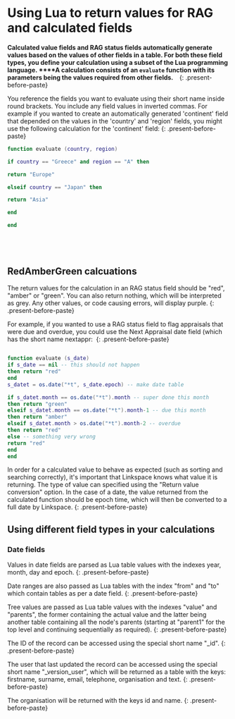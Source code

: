 

# Using Lua to return values for RAG and calculated fields

**Calculated value fields and RAG status fields automatically generate values based on the values of other fields in a table. For both these field types, you define your calculation using a subset of the Lua programming language.&nbsp;****A calculation consists of an `evaluate` function with its parameters being the values required from other fields. &nbsp;**&nbsp;
{: .present-before-paste}

You reference the fields you want to evaluate using their short name inside round brackets. You include any field values in inverted commas. For example if you wanted to create an automatically generated 'continent' field that depended on the values in the 'country' and 'region' fields, you might use the following calculation for the 'continent' field:
{: .present-before-paste}

```lua
function evaluate (country, region)

if country == "Greece" and region == "A" then

return "Europe"

elseif country == "Japan" then

return "Asia"

end

end
```

## &nbsp;

## RedAmberGreen calcuations

The return values for the calculation in an RAG status field should be "red", "amber" or "green". You can also return nothing, which will be interpreted as grey. Any other values, or code causing errors, will display purple.
{: .present-before-paste}

For example, if you wanted to use a RAG status field to flag appraisals that were due and overdue, you could use the Next Appraisal date field (which has the short name nextappr:&nbsp;
{: .present-before-paste}

```lua

function evaluate (s_date)
if s_date == nil -- this should not happen
then return "red"
end
s_datet = os.date("*t", s_date.epoch) -- make date table

if s_datet.month == os.date("*t").month -- super done this month
then return "green"
elseif s_datet.month == os.date("*t").month-1 -- due this month
then return "amber"
elseif s_datet.month > os.date("*t").month-2 -- overdue
then return "red"
else -- something very wrong
return "red"
end
end

```

In order for a calculated value to behave as expected (such as sorting and searching correctly), it's important that Linkspace knows what value it is returning. The type of value can specified using the "Return value conversion" option. In the case of a date, the value returned from the calculated function should be epoch time, which will then be converted to a full date by Linkspace.
{: .present-before-paste}

## Using different field types in your calculations

### Date fields

Values in date fields are parsed as Lua table values with the indexes year, month, day and epoch.
{: .present-before-paste}

Date ranges are also passed as Lua tables with the index "from" and "to" which contain tables as per a date field.
{: .present-before-paste}

Tree values are passed as Lua table values with the indexes "value" and "parents", the former containing the actual value and the latter being another table containing all the node's parents (starting at "parent1" for the top level and continuing sequentially as required).
{: .present-before-paste}

The ID of the record can be accessed using the special short name "_id".
{: .present-before-paste}

The user that last updated the record can be accessed using the special short name "_version_user", which will be returned as a table with the keys: firstname, surname, email, telephone, organisation and text.
{: .present-before-paste}

The organisation will be returned with the keys id and name.
{: .present-before-paste}